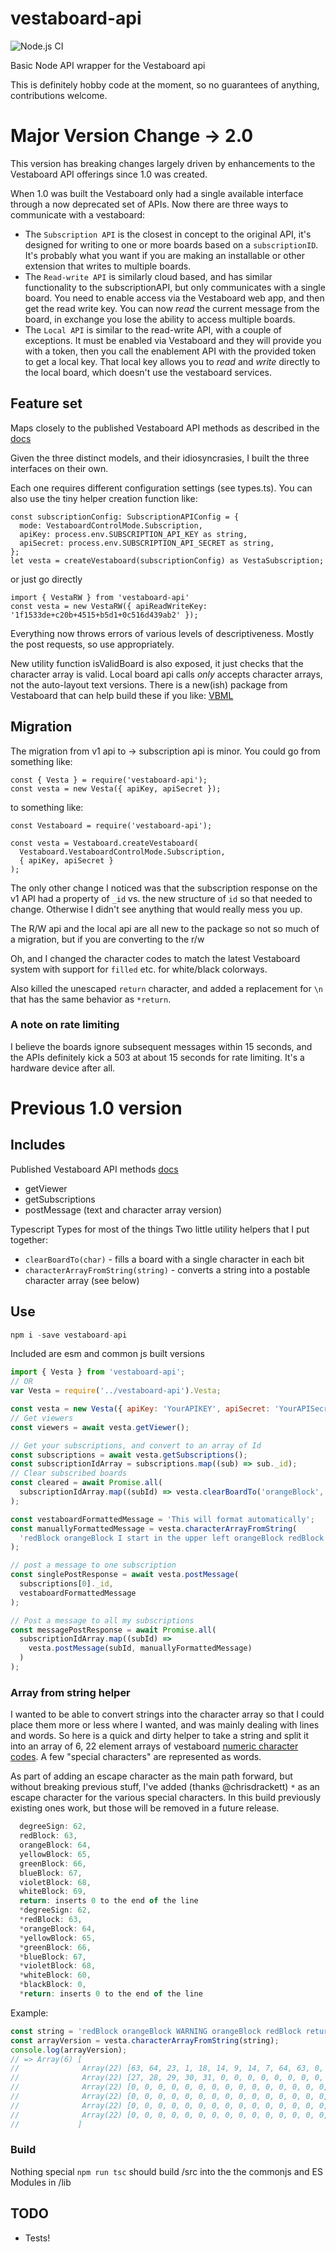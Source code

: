 # vestaboard-api

![Node.js CI](https://github.com/mark-thomas/vestaboard-api/workflows/Node.js%20CI/badge.svg?branch=main)

Basic Node API wrapper for the Vestaboard api

This is definitely hobby code at the moment, so no guarantees of anything,
contributions welcome.

# Major Version Change -> 2.0

This version has breaking changes largely driven by enhancements to the
Vestaboard API offerings since 1.0 was created.

When 1.0 was built the Vestaboard only had a single available interface through
a now deprecated set of APIs. Now there are three ways to communicate with a
vestaboard:

- The `Subscription API` is the closest in concept to the original API, it's
  designed for writing to one or more boards based on a `subscriptionID`. It's
  probably what you want if you are making an installable or other extension
  that writes to multiple boards.
- The `Read-write API` is similarly cloud based, and has similar functionality
  to the subscriptionAPI, but only communicates with a single board. You need to
  enable access via the Vestaboard web app, and then get the read write key. You
  can now _read_ the current message from the board, in exchange you lose the
  ability to access multiple boards.
- The `Local API` is similar to the read-write API, with a couple of exceptions.
  It must be enabled via Vestaboard and they will provide you with a token, then
  you call the enablement API with the provided token to get a local key. That
  local key allows you to _read_ and _write_ directly to the local board, which
  doesn't use the vestaboard services.

## Feature set

Maps closely to the published Vestaboard API methods as described in the
[docs](https://docs.vestaboard.com/docs/read-write-api/introduction)

Given the three distinct models, and their idiosyncrasies, I built the three
interfaces on their own.

Each one requires different configuration settings (see types.ts). You can also
use the tiny helper creation function like:

```
const subscriptionConfig: SubscriptionAPIConfig = {
  mode: VestaboardControlMode.Subscription,
  apiKey: process.env.SUBSCRIPTION_API_KEY as string,
  apiSecret: process.env.SUBSCRIPTION_API_SECRET as string,
};
let vesta = createVestaboard(subscriptionConfig) as VestaSubscription;
```

or just go directly

```
import { VestaRW } from 'vestaboard-api'
const vesta = new VestaRW({ apiReadWriteKey: '1f1533de+c20b+4515+b5d1+0c516d439ab2' });

```

Everything now throws errors of various levels of descriptiveness. Mostly the
post requests, so use appropriately.

New utility function isValidBoard is also exposed, it just checks that the
character array is valid. Local board api calls _only_ accepts character arrays,
not the auto-layout text versions. There is a new(ish) package from Vestaboard
that can help build these if you like:
[VBML](https://docs.vestaboard.com/docs/vbml/)

## Migration

The migration from v1 api to -> subscription api is minor.
You could go from something like:

```
const { Vesta } = require('vestaboard-api');
const vesta = new Vesta({ apiKey, apiSecret });

```

to something like:

```
const Vestaboard = require('vestaboard-api');

const vesta = Vestaboard.createVestaboard(
  Vestaboard.VestaboardControlMode.Subscription,
  { apiKey, apiSecret }
);
```

The only other change I noticed was that the subscription response on the
v1 API had a property of `_id` vs. the new structure of `id` so that needed to
change. Otherwise I didn't see anything that would really mess you up.

The R/W api and the local api are all new to the package so not so much of a
migration, but if you are converting to the r/w

Oh, and I changed the character codes to match the latest Vestaboard system with
support for `filled` etc. for white/black colorways.

Also killed the unescaped `return` character, and added a replacement for `\n`
that has the same behavior as `*return`.

### A note on rate limiting

I believe the boards ignore subsequent messages within 15 seconds, and the APIs
definitely kick a 503 at about 15 seconds for rate limiting. It's a hardware
device after all.

# Previous 1.0 version

## Includes

Published Vestaboard API methods [docs](https://docs.vestaboard.com/methods)

- getViewer
- getSubscriptions
- postMessage (text and character array version)

Typescript Types for most of the things
Two little utility helpers that I put together:

- `clearBoardTo(char)` - fills a board with a single character in each bit
- `characterArrayFromString(string)` - converts a string into a postable character array (see below)

## Use

```js
npm i -save vestaboard-api
```

Included are esm and common js built versions

```js
import { Vesta } from 'vestaboard-api';
// OR
var Vesta = require('../vestaboard-api').Vesta;

const vesta = new Vesta({ apiKey: 'YourAPIKEY', apiSecret: 'YourAPISecret' });
// Get viewers
const viewers = await vesta.getViewer();

// Get your subscriptions, and convert to an array of Id
const subscriptions = await vesta.getSubscriptions();
const subscriptionIdArray = subscriptions.map((sub) => sub._id);
// Clear subscribed boards
const cleared = await Promise.all(
  subscriptionIdArray.map((subId) => vesta.clearBoardTo('orangeBlock', subId))
);

const vestaboardFormattedMessage = 'This will format automatically';
const manuallyFormattedMessage = vesta.characterArrayFromString(
  'redBlock orangeBlock I start in the upper left orangeBlock redBlock return new line start here'
);

// post a message to one subscription
const singlePostResponse = await vesta.postMessage(
  subscriptions[0]._id,
  vestaboardFormattedMessage
);

// Post a message to all my subscriptions
const messagePostResponse = await Promise.all(
  subscriptionIdArray.map((subId) =>
    vesta.postMessage(subId, manuallyFormattedMessage)
  )
);
```

### Array from string helper

I wanted to be able to convert strings into the character array so that I could
place them more or less where I wanted, and was mainly dealing with lines and
words. So here is a quick and dirty helper to take a string and split it into an
array of 6, 22 element arrays of vestaboard [numeric character
codes](https://docs.vestaboard.com/characters). A few "special characters" are
represented as words.

As part of adding an escape character as the main path forward, but without
breaking previous stuff, I've added (thanks @chrisdrackett) `*` as an escape
character for the various special characters. In this build previously existing
ones work, but those will be removed in a future release.

```js
  degreeSign: 62,
  redBlock: 63,
  orangeBlock: 64,
  yellowBlock: 65,
  greenBlock: 66,
  blueBlock: 67,
  violetBlock: 68,
  whiteBlock: 69,
  return: inserts 0 to the end of the line
  *degreeSign: 62,
  *redBlock: 63,
  *orangeBlock: 64,
  *yellowBlock: 65,
  *greenBlock: 66,
  *blueBlock: 67,
  *violetBlock: 68,
  *whiteBlock: 60,
  *blackBlock: 0,
  *return: inserts 0 to the end of the line
```

Example:

```js
const string = 'redBlock orangeBlock WARNING orangeBlock redBlock return 12345';
const arrayVersion = vesta.characterArrayFromString(string);
console.log(arrayVersion);
// => Array(6) [
//              Array(22) [63, 64, 23, 1, 18, 14, 9, 14, 7, 64, 63, 0, 0, 0, 0, 0, 0, 0, 0, 0, 0, 0],
//              Array(22) [27, 28, 29, 30, 31, 0, 0, 0, 0, 0, 0, 0, 0, 0, 0, 0, 0, 0, 0, 0, 0, 0],
//              Array(22) [0, 0, 0, 0, 0, 0, 0, 0, 0, 0, 0, 0, 0, 0, 0, 0, 0, 0, 0, 0, 0, 0],
//              Array(22) [0, 0, 0, 0, 0, 0, 0, 0, 0, 0, 0, 0, 0, 0, 0, 0, 0, 0, 0, 0, 0, 0],
//              Array(22) [0, 0, 0, 0, 0, 0, 0, 0, 0, 0, 0, 0, 0, 0, 0, 0, 0, 0, 0, 0, 0, 0]
//              Array(22) [0, 0, 0, 0, 0, 0, 0, 0, 0, 0, 0, 0, 0, 0, 0, 0, 0, 0, 0, 0, 0, 0],
//             ]
```

### Build

Nothing special `npm run tsc` should build /src into the the commonjs and ES Modules in /lib

## TODO

- Tests!

